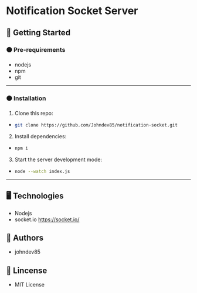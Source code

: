 # Notification Socket Server

## 🚀 Getting Started

### 🟠 Pre-requirements

- nodejs
- npm
- git

---

### 🟠 Installation

1. Clone this repo:

- ```bash
  git clone https://github.com/Johndev85/notification-socket.git
  ```

2. Install dependencies:

- ```bash
  npm i
  ```

3. Start the server development mode:

- ```bash
  node --watch index.js
  ```

---

## 🖥 Technologies

- Nodejs
- socket.io https://socket.io/

## 👥 Authors

- johndev85

## 📖 Lincense

- MIT License
